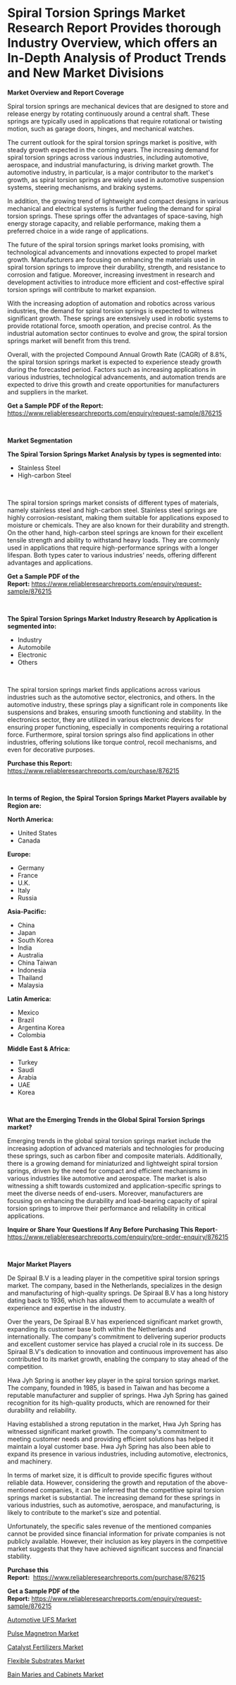 <p><h1>Spiral Torsion Springs Market Research Report Provides thorough Industry Overview, which offers an In-Depth Analysis of Product Trends and New Market Divisions</h1></p><p><strong>Market Overview and Report Coverage</strong></p>
<p><p>Spiral torsion springs are mechanical devices that are designed to store and release energy by rotating continuously around a central shaft. These springs are typically used in applications that require rotational or twisting motion, such as garage doors, hinges, and mechanical watches.</p><p>The current outlook for the spiral torsion springs market is positive, with steady growth expected in the coming years. The increasing demand for spiral torsion springs across various industries, including automotive, aerospace, and industrial manufacturing, is driving market growth. The automotive industry, in particular, is a major contributor to the market's growth, as spiral torsion springs are widely used in automotive suspension systems, steering mechanisms, and braking systems.</p><p>In addition, the growing trend of lightweight and compact designs in various mechanical and electrical systems is further fueling the demand for spiral torsion springs. These springs offer the advantages of space-saving, high energy storage capacity, and reliable performance, making them a preferred choice in a wide range of applications.</p><p>The future of the spiral torsion springs market looks promising, with technological advancements and innovations expected to propel market growth. Manufacturers are focusing on enhancing the materials used in spiral torsion springs to improve their durability, strength, and resistance to corrosion and fatigue. Moreover, increasing investment in research and development activities to introduce more efficient and cost-effective spiral torsion springs will contribute to market expansion.</p><p>With the increasing adoption of automation and robotics across various industries, the demand for spiral torsion springs is expected to witness significant growth. These springs are extensively used in robotic systems to provide rotational force, smooth operation, and precise control. As the industrial automation sector continues to evolve and grow, the spiral torsion springs market will benefit from this trend.</p><p>Overall, with the projected Compound Annual Growth Rate (CAGR) of 8.8%, the spiral torsion springs market is expected to experience steady growth during the forecasted period. Factors such as increasing applications in various industries, technological advancements, and automation trends are expected to drive this growth and create opportunities for manufacturers and suppliers in the market.</p></p>
<p><strong>Get a Sample PDF of the Report:</strong> <a href="https://www.reliableresearchreports.com/enquiry/request-sample/876215">https://www.reliableresearchreports.com/enquiry/request-sample/876215</a></p>
<p>&nbsp;</p>
<p><strong>Market Segmentation</strong></p>
<p><strong>The Spiral Torsion Springs Market Analysis by types is segmented into:</strong></p>
<p><ul><li>Stainless Steel</li><li>High-carbon Steel</li></ul></p>
<p>&nbsp;</p>
<p><p>The spiral torsion springs market consists of different types of materials, namely stainless steel and high-carbon steel. Stainless steel springs are highly corrosion-resistant, making them suitable for applications exposed to moisture or chemicals. They are also known for their durability and strength. On the other hand, high-carbon steel springs are known for their excellent tensile strength and ability to withstand heavy loads. They are commonly used in applications that require high-performance springs with a longer lifespan. Both types cater to various industries' needs, offering different advantages and applications.</p></p>
<p><strong>Get a Sample PDF of the Report:</strong>&nbsp;<a href="https://www.reliableresearchreports.com/enquiry/request-sample/876215">https://www.reliableresearchreports.com/enquiry/request-sample/876215</a></p>
<p>&nbsp;</p>
<p><strong>The Spiral Torsion Springs Market Industry Research by Application is segmented into:</strong></p>
<p><ul><li>Industry</li><li>Automobile</li><li>Electronic</li><li>Others</li></ul></p>
<p>&nbsp;</p>
<p><p>The spiral torsion springs market finds applications across various industries such as the automotive sector, electronics, and others. In the automotive industry, these springs play a significant role in components like suspensions and brakes, ensuring smooth functioning and stability. In the electronics sector, they are utilized in various electronic devices for ensuring proper functioning, especially in components requiring a rotational force. Furthermore, spiral torsion springs also find applications in other industries, offering solutions like torque control, recoil mechanisms, and even for decorative purposes.</p></p>
<p><strong>Purchase this Report:</strong>&nbsp; <a href="https://www.reliableresearchreports.com/purchase/876215">https://www.reliableresearchreports.com/purchase/876215</a></p>
<p>&nbsp;</p>
<p><strong>In terms of Region, the Spiral Torsion Springs Market Players available by Region are:</strong></p>
<p>
    <p> <strong> North America: </strong>
        <ul>
            <li>United States</li>
            <li>Canada</li>
        </ul>
        </p> 
    <p> <strong> Europe: </strong>
        <ul>
            <li>Germany</li>
            <li>France</li>
            <li>U.K.</li>
            <li>Italy</li>
            <li>Russia</li>
        </ul>
        </p> 
    <p> <strong> Asia-Pacific: </strong>
        <ul>
            <li>China</li>
            <li>Japan</li>
            <li>South Korea</li>
            <li>India</li>
            <li>Australia</li>
            <li>China Taiwan</li>
            <li>Indonesia</li>
            <li>Thailand</li>
            <li>Malaysia</li>
        </ul>
        </p> 
    <p> <strong> Latin America: </strong>
        <ul>
            <li>Mexico</li>
            <li>Brazil</li>
            <li>Argentina Korea</li>
            <li>Colombia</li>
        </ul>
        </p> 
    <p> <strong> Middle East & Africa: </strong>
        <ul>
            <li>Turkey</li>
            <li>Saudi</li>
            <li>Arabia</li>
            <li>UAE</li>
            <li>Korea</li>
        </ul>
    </p>
    </p>
<p>&nbsp;</p>
<p><strong>What are the Emerging Trends in the Global Spiral Torsion Springs market?</strong></p>
<p><p>Emerging trends in the global spiral torsion springs market include the increasing adoption of advanced materials and technologies for producing these springs, such as carbon fiber and composite materials. Additionally, there is a growing demand for miniaturized and lightweight spiral torsion springs, driven by the need for compact and efficient mechanisms in various industries like automotive and aerospace. The market is also witnessing a shift towards customized and application-specific springs to meet the diverse needs of end-users. Moreover, manufacturers are focusing on enhancing the durability and load-bearing capacity of spiral torsion springs to improve their performance and reliability in critical applications.</p></p>
<p><strong>Inquire or Share Your Questions If Any Before Purchasing This Report</strong>- <a href="https://www.reliableresearchreports.com/enquiry/pre-order-enquiry/876215">https://www.reliableresearchreports.com/enquiry/pre-order-enquiry/876215</a></p>
<p>&nbsp;</p>
<p><strong>Major Market Players</strong></p>
<p><p>De Spiraal B.V is a leading player in the competitive spiral torsion springs market. The company, based in the Netherlands, specializes in the design and manufacturing of high-quality springs. De Spiraal B.V has a long history dating back to 1936, which has allowed them to accumulate a wealth of experience and expertise in the industry.</p><p>Over the years, De Spiraal B.V has experienced significant market growth, expanding its customer base both within the Netherlands and internationally. The company's commitment to delivering superior products and excellent customer service has played a crucial role in its success. De Spiraal B.V's dedication to innovation and continuous improvement has also contributed to its market growth, enabling the company to stay ahead of the competition.</p><p>Hwa Jyh Spring is another key player in the spiral torsion springs market. The company, founded in 1985, is based in Taiwan and has become a reputable manufacturer and supplier of springs. Hwa Jyh Spring has gained recognition for its high-quality products, which are renowned for their durability and reliability.</p><p>Having established a strong reputation in the market, Hwa Jyh Spring has witnessed significant market growth. The company's commitment to meeting customer needs and providing efficient solutions has helped it maintain a loyal customer base. Hwa Jyh Spring has also been able to expand its presence in various industries, including automotive, electronics, and machinery.</p><p>In terms of market size, it is difficult to provide specific figures without reliable data. However, considering the growth and reputation of the above-mentioned companies, it can be inferred that the competitive spiral torsion springs market is substantial. The increasing demand for these springs in various industries, such as automotive, aerospace, and manufacturing, is likely to contribute to the market's size and potential.</p><p>Unfortunately, the specific sales revenue of the mentioned companies cannot be provided since financial information for private companies is not publicly available. However, their inclusion as key players in the competitive market suggests that they have achieved significant success and financial stability.</p></p>
<p><strong>Purchase this Report:</strong>&nbsp;&nbsp;<a href="https://www.reliableresearchreports.com/purchase/876215">https://www.reliableresearchreports.com/purchase/876215</a></p>
<p></p>
<p><strong>Get a Sample PDF of the Report:</strong>&nbsp;<a href="https://www.reliableresearchreports.com/enquiry/request-sample/876215">https://www.reliableresearchreports.com/enquiry/request-sample/876215</a></p>
<p><p><a href="https://www.reportprime.com/automotive-ufs-r2446">Automotive UFS Market</a></p><p><a href="https://www.reportprime.com/pulse-magnetron-r2447">Pulse Magnetron Market</a></p><p><a href="https://www.linkedin.com/pulse/catalyst-fertilizers-market-size-growth-forecast-from-wt3uc/">Catalyst Fertilizers Market</a></p><p><a href="https://issuu.com/reportprime-2/docs/flexible-substrates-market-size-2030.pptx?fr=xKAE9_zU1NQ">Flexible Substrates Market</a></p><p><a href="https://issuu.com/reportprime-2/docs/bain-maries-and-cabinets-market-size-2030.pptx?fr=xKAE9_zU1NQ">Bain Maries and Cabinets Market</a></p></p>
